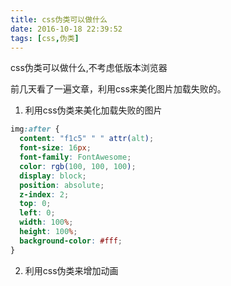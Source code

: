 ```yaml
---
title: css伪类可以做什么
date: 2016-10-18 22:39:52
tags: [css,伪类]
---
```

css伪类可以做什么,不考虑低版本浏览器

<!--more-->

前几天看了一遍文章，利用css来美化图片加载失败的。

1. 利用css伪类来美化加载失败的图片

```CSS
img:after {  
  content: "f1c5" " " attr(alt);
  font-size: 16px;
  font-family: FontAwesome;
  color: rgb(100, 100, 100);
  display: block;
  position: absolute;
  z-index: 2;
  top: 0;
  left: 0;
  width: 100%;
  height: 100%;
  background-color: #fff;
}
```

2. 利用css伪类来增加动画

